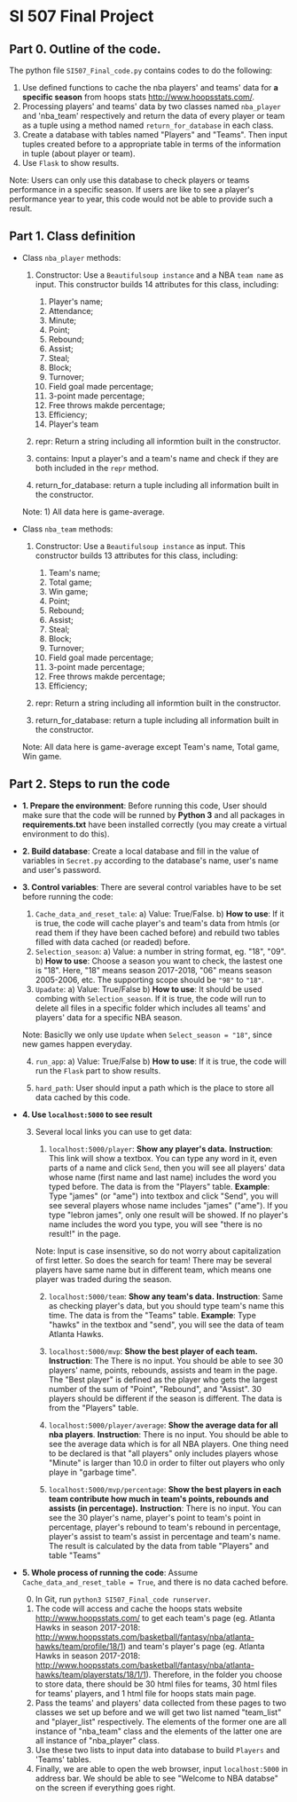 # SI 507 Final Project

## Part 0. Outline of the code.

The python file `SI507_Final_code.py` contains codes to do the following:
	
  1. Use defined functions to cache the nba players' and teams' data for **a specific season** from hoops stats http://www.hoopsstats.com/.
  2. Processing players' and teams' data by two classes named `nba_player` and 'nba_team' respectively and return the data of every player or team as a tuple using a method named `return_for_database` in each class. 
  3. Create a database with tables named "Players" and "Teams". Then input tuples created before to a appropriate table in terms of the information in tuple (about player or team).
  4. Use `Flask` to show results.
 
  Note: Users can only use this database to check players or teams performance in a specific season. If users are like to see a player's performance year to year, this code would not be able to provide such a result.

## Part 1. Class definition

* Class `nba_player` methods:
  
  1. Constructor: Use a `Beautifulsoup instance` and a NBA `team name` as input. This constructor builds 14 attributes for this class, including: 
	  	1) Player's name; 
	  	2) Attendance; 
	  	3) Minute; 
	  	4) Point; 
	  	5) Rebound; 
	  	6) Assist; 
	  	7) Steal; 
	  	8) Block; 
	  	9) Turnover; 
	  	10) Field goal made percentage; 
	  	11) 3-point made percentage; 
	  	12) Free throws makde percentage; 
	  	13) Efficiency; 
	  	14) Player's team

  2. repr: Return a string including all informtion built in the constructor.

  3. contains: Input a player's and a team's name and check if they are both included in the `repr` method.

  4. return_for_database: return a tuple including all information built in the constructor.

  Note: 1) All data here is game-average.

* Class `nba_team` methods:

  1. Constructor: Use a `Beautifulsoup instance` as input. This constructor builds 13 attributes for this class, including: 
	    1) Team's name;
	    2) Total game;
	    3) Win game;
	    4) Point;
	  	5) Rebound; 
	  	6) Assist; 
	  	7) Steal; 
	  	8) Block; 
	  	9) Turnover; 
	  	10) Field goal made percentage; 
	  	11) 3-point made percentage; 
	  	12) Free throws makde percentage; 
	  	13) Efficiency; 

  2. repr: Return a string including all informtion built in the constructor.

  3. return_for_database: return a tuple including all information built in the constructor.

  Note: All data here is game-average except Team's name, Total game, Win game.

## Part 2. Steps to run the code

*  **1. Prepare the environment**: Before running this code, User should make sure that the code will be runned by **Python 3** and all packages in **requirements.txt** have been installed correctly (you may create a virtual environment to do this).

* **2. Build database**: Create a local database and fill in the value of variables in `Secret.py` according to the database's name, user's name and user's password.

* **3. Control variables**: There are several control variables have to be set before running the code:

  1) `Cache_data_and_reset_tale`: 
    a) Value: True/False.
    b) **How to use**: If it is true, the code will cache player's and team's data from htmls (or read them if they have been cached before) and rebuild two tables filled with data cached (or readed) before.
  2) `Selection_season`:
    a) Value: a number in string format, eg. "18", "09".
    b) **How to use**: Choose a season you want to check, the lastest one is "18". Here, "18" means season 2017-2018, "06" means season 2005-2006, etc.
    The supporting scope should be `"98"` to `"18"`.
  3) `Upadate`:
    a) Value: True/False
    b) **How to use**: It should be used combing with `Selection_season`. If it is true, the code will run to delete all files in a specific folder which includes all teams' and players' data for a specific NBA season.

    Note: Basiclly we only use `Update` when `Select_season = "18"`, since new games happen everyday.

  4) `run_app`: 
    a) Value: True/False
    b) **How to use**: If it is true, the code will run the `Flask` part to show results.

  5) `hard_path`: User should input a path which is the place to store all data cached by this code.


* **4. Use `localhost:5000` to see result**
	

  3. Several local links you can use to get data:


	  	1) `localhost:5000/player`: **Show any player's data.** 
	  	**Instruction**: This link will show a textbox. You can type any word in it, even parts of a name and click `Send`, then you will see all players' data whose name (first name and last name) includes the word you typed before. The data is from the "Players" table.
	  	**Example**: Type "james" (or "ame") into textbox and click "Send", you will see several players whose name includes "james" ("ame"). If you type "lebron james", only one result will be showed. If no player's name includes the word you type, you will see "there is no result!" in the page. 

        Note: 
        Input is case insensitive, so do not worry about capitalization of first letter. So does the search for team!
        There may be several players have same name but in different team, which means one player was traded during the season.


	  	2) `localhost:5000/team`: **Show any team's data.**
	  	**Instruction**: Same as checking player's data, but you should type team's name this time. The data is from the "Teams" table.
	  	**Example**: Type "hawks" in the textbox and "send", you will see the data of team Atlanta Hawks. 

	  	3) `localhost:5000/mvp`: **Show the best player of each team.**
	  	**Instruction**: The  There is no input. You should be able to see 30 players' name, points, rebounds, assists and team in the page. The "Best player" is defined as the player who gets the largest number of the sum of "Point", "Rebound", and "Assist". 30 players should be different if the season is different. The data is from the "Players" table.

	  	4) `localhost:5000/player/average`: **Show the average data for all nba players**.
	  	**Instruction**: There is no input. You should be able to see the average data which is for all NBA players. One thing need to be declared is that "all players" only includes players whose "Minute" is larger than 10.0 in order to filter out players who only playe in "garbage time".

	  	5) `localhost:5000/mvp/percentage`: **Show the best players in each team contribute how much in team's points, rebounds and assists (in percentage).**
	  	**Instruction**: There is no input. You can see the 30 player's name, player's point to team's point in percentage, player's rebound to team's rebound in percentage, player's assist to team's assist in percentage and team's name. The result is calculated by the data from table "Players" and table "Teams"

* **5. Whole process of running the code**: Assume `Cache_data_and_reset_table = True`, and there is no data cached before. 

  0) In Git, run `python3 SI507_Final_code runserver`.
  1) The code will access and cache the hoops stats website http://www.hoopsstats.com/ to get each team's page (eg. Atlanta Hawks in season 2017-2018: http://www.hoopsstats.com/basketball/fantasy/nba/atlanta-hawks/team/profile/18/1) and team's player's page (eg. Atlanta Hawks in season 2017-2018: http://www.hoopsstats.com/basketball/fantasy/nba/atlanta-hawks/team/playerstats/18/1/1). Therefore, in the folder you choose to store data, there should be 30 html files for teams, 30 html files for teams' players, and 1 html file for hoops stats main page. 
  2) Pass the teams' and players' data collected from these pages to two classes we set up before and we will get two list named "team_list" and "player_list" respectively. The elements of the former one are all instance of "nba_team" class and the elements of the latter one are all instance of "nba_player" class.
  3) Use these two lists to input data into database to build `Players` and 'Teams' tables.
  4) Finally, we are able to open the web browser, input `localhost:5000` in address bar. We should be able to see "Welcome to NBA databse" on the screen if everything goes right.
